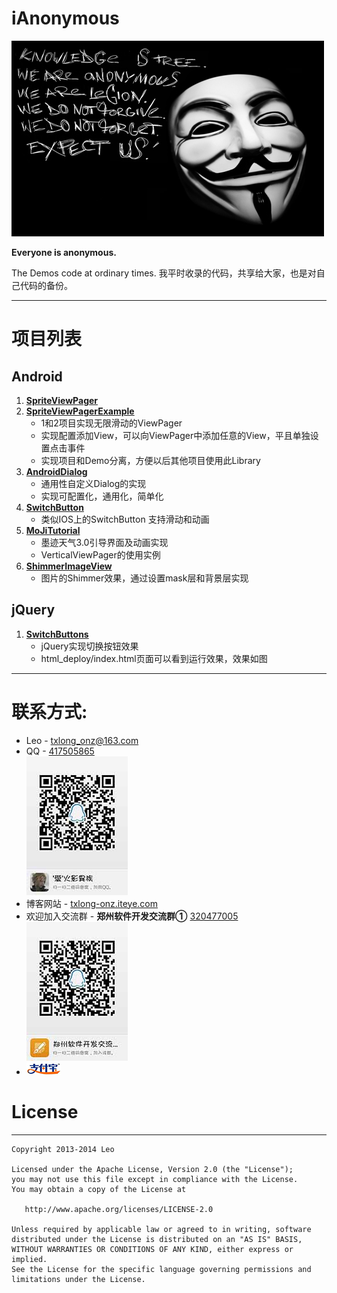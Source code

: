 iAnonymous
==========
![Screen](https://github.com/txlong/iAnonymous/raw/master/anonymous-logo.png)

**Everyone is anonymous.**

The Demos code at ordinary times.
我平时收录的代码，共享给大家，也是对自己代码的备份。

---
# 项目列表

## Android
1. **[SpriteViewPager](https://github.com/txlong/iAnonymous/tree/master/Android/SpiteViewPager)**
2. **[SpriteViewPagerExample](https://github.com/txlong/iAnonymous/tree/master/Android/SpriteViewPagerExample)**
	* 1和2项目实现无限滑动的ViewPager
	* 实现配置添加View，可以向ViewPager中添加任意的View，平且单独设置点击事件
	* 实现项目和Demo分离，方便以后其他项目使用此Library
3. **[AndroidDialog](https://github.com/txlong/iAnonymous/tree/master/Android/AndroidDialog)**
	* 通用性自定义Dialog的实现
	* 实现可配置化，通用化，简单化
4. **[SwitchButton](https://github.com/txlong/iAnonymous/tree/master/Android/SwitchButton)**
	* 类似IOS上的SwitchButton 支持滑动和动画
5. **[MoJiTutorial](https://github.com/txlong/iAnonymous/tree/master/Android/MoJiTutorial)**
	* 墨迹天气3.0引导界面及动画实现
	* VerticalViewPager的使用实例
6. **[ShimmerImageView](https://github.com/txlong/iAnonymous/tree/master/Android/ShimmerImageView)**
	* 图片的Shimmer效果，通过设置mask层和背景层实现

## jQuery
1. **[SwitchButtons](https://github.com/txlong/iAnonymous/tree/master/jQuery/SwitchButtons)**
	* jQuery实现切换按钮效果
	* html_deploy/index.html页面可以看到运行效果，效果如图

---
# 联系方式:

* Leo - [txlong_onz@163.com][1]
* QQ - [417505865][2]<br/>
![Screen](https://github.com/txlong/iAnonymous/raw/master/screenshot-01.jpg)
* 博客网站 - [txlong-onz.iteye.com][3]
* 欢迎加入交流群 - **郑州软件开发交流群①** [320477005][4]<br/>
![Screen](https://github.com/txlong/iAnonymous/raw/master/screenshot-02.jpg)
* [![support me](https://github.com/txlong/iAnonymous/raw/master/anonymous-alipay.png)](https://me.alipay.com/iananymous)

# License
-------

    Copyright 2013-2014 Leo

    Licensed under the Apache License, Version 2.0 (the "License");
    you may not use this file except in compliance with the License.
    You may obtain a copy of the License at

       http://www.apache.org/licenses/LICENSE-2.0

    Unless required by applicable law or agreed to in writing, software
    distributed under the License is distributed on an "AS IS" BASIS,
    WITHOUT WARRANTIES OR CONDITIONS OF ANY KIND, either express or implied.
    See the License for the specific language governing permissions and
    limitations under the License.

[1]: mailto://txlong_onz@163.com
[2]: tencent://message/?uin=417505865&Menu=yes
[3]: http://txlong-onz.iteye.com
[4]: http://qun.qq.com/#jointhegroup/gid/320477005
[5]: https://me.alipay.com/iananymous